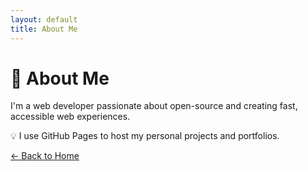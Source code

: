 ```yaml
---
layout: default
title: About Me
---
```


# 👤 About Me

I'm a web developer passionate about open-source and creating fast, accessible web experiences.

💡 I use GitHub Pages to host my personal projects and portfolios.

[← Back to Home](index.md)
